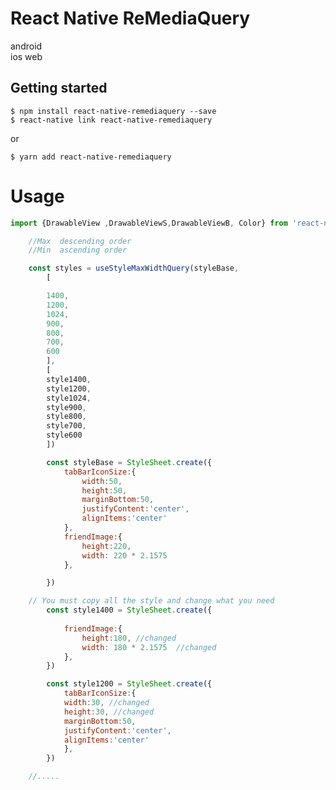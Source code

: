 # React Native ReMediaQuery

android   
ios 
web 

## Getting started

`$ npm install react-native-remediaquery --save`  
`$ react-native link react-native-remediaquery`  
  
or

`$ yarn add react-native-remediaquery`
    

# Usage



```javascript
import {DrawableView ,DrawableViewS,DrawableViewB, Color} from 'react-native-drawableview';

    //Max  descending order
    //Min  ascending order

    const styles = useStyleMaxWidthQuery(styleBase,
        [

        1400,
        1200,
        1024,
        900,
        800,
        700,
        600
        ],
        [
        style1400,
        style1200,
        style1024,
        style900,
        style800,
        style700,
        style600
        ])

        const styleBase = StyleSheet.create({
            tabBarIconSize:{
                width:50,
                height:50,
                marginBottom:50,
                justifyContent:'center',
                alignItems:'center'
            },
            friendImage:{
                height:220,
                width: 220 * 2.1575 
            },

        })

    // You must copy all the style and change what you need
        const style1400 = StyleSheet.create({
            
            friendImage:{
                height:180, //changed
                width: 180 * 2.1575  //changed
            },
        })

        const style1200 = StyleSheet.create({
            tabBarIconSize:{
            width:30, //changed
            height:30, //changed
            marginBottom:50,
            justifyContent:'center',
            alignItems:'center'
            },
        })

    //.....

```

